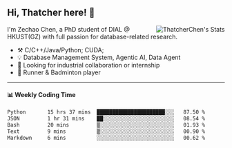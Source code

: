 ## Hi, Thatcher here! :wave:

<img align="right" src="https://github-readme-stats.vercel.app/api?username=thatcherchen&title_color=333&text_color=777" alt="ThatcherChen's Stats" >

I'm Zechao Chen, a PhD student of DIAL @ HKUST(GZ) with full passion for database-related research.

- :hammer_and_pick:  C/C++/Java/Python; CUDA;
- :bulb:  Database Management System, Agentic AI, Data Agent
- :telescope:  Looking for industrial collaboration or internship
- :seedling:  Runner & Badminton player

---

#### :bar_chart: Weekly Coding Time

<!--START_SECTION:waka-->

```txt
Python       15 hrs 37 mins  ██████████████████████░░░   87.50 %
JSON         1 hr 31 mins    ██░░░░░░░░░░░░░░░░░░░░░░░   08.54 %
Bash         20 mins         ▒░░░░░░░░░░░░░░░░░░░░░░░░   01.93 %
Text         9 mins          ▒░░░░░░░░░░░░░░░░░░░░░░░░   00.90 %
Markdown     6 mins          ░░░░░░░░░░░░░░░░░░░░░░░░░   00.62 %
```

<!--END_SECTION:waka-->
